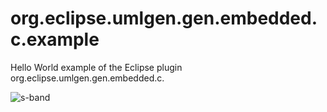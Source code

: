 # org.eclipse.umlgen.gen.embedded.c.example

Hello World example of the Eclipse plugin org.eclipse.umlgen.gen.embedded.c.

![s-band](https://raw.github.com/JohanHardy/org.eclipse.umlgen.gen.embedded.c.example/master/preview.png)

